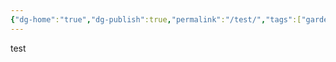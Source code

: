 ```yaml
---
{"dg-home":"true","dg-publish":true,"permalink":"/test/","tags":["gardenEntry"],"dgPassFrontmatter":true}
---
```


test
